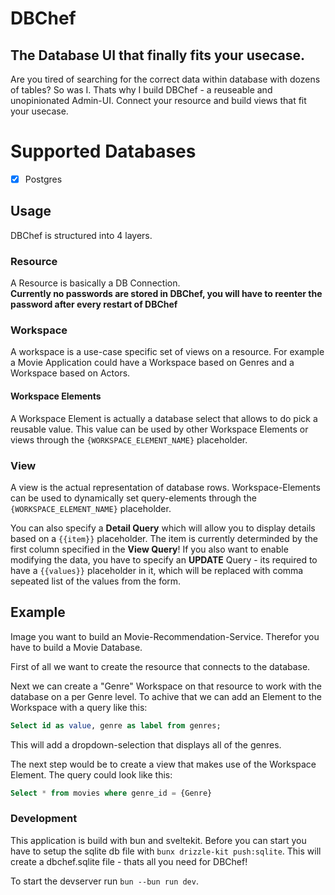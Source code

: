 # DBChef

## The Database UI that finally fits your usecase.

Are you tired of searching for the correct data within database with dozens of tables? So was I. Thats why I build DBChef - a reuseable and unopinionated Admin-UI. Connect your resource and build views that fit your usecase.

# Supported Databases

- [x] Postgres

## Usage

DBChef is structured into 4 layers.

### Resource

A Resource is basically a DB Connection.<br />**Currently no passwords are stored in DBChef, you will have to reenter the password after every restart of DBChef**

### Workspace

A workspace is a use-case specific set of views on a resource. For example a Movie Application could have a Workspace based on Genres and a Workspace based on Actors.

#### Workspace Elements

A Workspace Element is actually a database select that allows to do pick a reusable value. This value can be used by other Workspace Elements or views through the `{WORKSPACE_ELEMENT_NAME}` placeholder.

### View

A view is the actual representation of database rows. Workspace-Elements can be used to dynamically set query-elements through the `{WORKSPACE_ELEMENT_NAME}` placeholder.

You can also specify a **Detail Query** which will allow you to display details based on a `{{item}}` placeholder. The item is currently determinded by the first column specified in the **View Query**!
If you also want to enable modifying the data, you have to specify an **UPDATE** Query - its required to have a `{{values}}` placeholder in it, which will be replaced with comma sepeated list of the values from the form.

## Example

Image you want to build an Movie-Recommendation-Service. Therefor you have to build a Movie Database.

First of all we want to create the resource that connects to the database.

Next we can create a "Genre" Workspace on that resource to work with the database on a per Genre level. To achive that we can add an Element to the Workspace with a query like this:

```sql
Select id as value, genre as label from genres;
```

This will add a dropdown-selection that displays all of the genres.

The next step would be to create a view that makes use of the Workspace Element.
The query could look like this:

```sql
Select * from movies where genre_id = {Genre}
```

### Development

This application is build with bun and sveltekit.
Before you can start you have to setup the sqlite db file with `bunx drizzle-kit push:sqlite`. This will create a dbchef.sqlite file - thats all you need for DBChef!

To start the devserver run `bun --bun run dev`.
